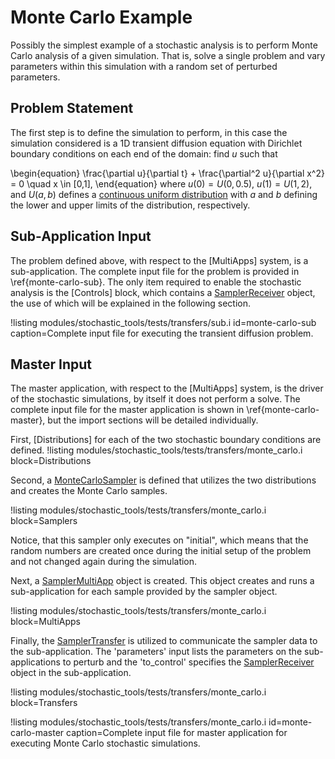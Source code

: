 # Monte Carlo Example

Possibly the simplest example of a stochastic analysis is to perform Monte Carlo analysis of a
given simulation. That is, solve a single problem and vary parameters within this simulation
with a random set of perturbed parameters.

## Problem Statement
The first step is to define the simulation to perform, in this case the simulation considered is
a 1D transient diffusion equation with Dirichlet boundary conditions on each end of the domain: find $u$ such that

\begin{equation}
\frac{\partial u}{\partial t} + \frac{\partial^2 u}{\partial x^2} = 0 \quad x \in [0,1],
\end{equation}
where $u(0) = U(0, 0.5)$, $u(1) = U(1,2)$, and $U(a,b)$ defines a [continuous uniform distribution](https://en.wikipedia.org/wiki/Uniform_distribution_%28continuous%29) with $a$ and $b$ defining the lower and upper limits of the distribution, respectively.

## Sub-Application Input
The problem defined above, with respect to the [MultiApps] system, is a sub-application. The
complete input file for the problem is provided in \ref{monte-carlo-sub}. The only item required
to enable the stochastic analysis is the [Controls] block, which contains a [SamplerReceiver](stochastic_tools/SamplerReceiver.md) object, the use of which will be explained
in the following section.

!listing modules/stochastic_tools/tests/transfers/sub.i id=monte-carlo-sub caption=Complete input file for executing the transient diffusion problem.

## Master Input
The master application, with respect to the [MultiApps] system, is the driver of the stochastic
simulations, by itself it does not perform a solve. The complete input file for the master
application is shown in \ref{monte-carlo-master}, but the import sections will be detailed
individually.

First, [Distributions] for each of the two stochastic boundary conditions are defined.
!listing modules/stochastic_tools/tests/transfers/monte_carlo.i block=Distributions

Second, a [MonteCarloSampler](stochastic_tools/MonteCarloSampler.md) is defined that utilizes the
two distributions and creates the Monte Carlo samples.

!listing modules/stochastic_tools/tests/transfers/monte_carlo.i block=Samplers

Notice, that this sampler only executes on "initial", which means that the random numbers are
created once during the initial setup of the problem and not changed again during the simulation.

Next, a [SamplerMultiApp](stochastic_tools/SamplerMultiApp.md) object is created. This object
creates and runs a sub-application for each sample provided by the sampler object.

!listing modules/stochastic_tools/tests/transfers/monte_carlo.i block=MultiApps

Finally, the [SamplerTransfer](stochastic_tools/SamplerTransfer.md) is utilized to communicate the
sampler data to the sub-application. The 'parameters' input lists the parameters on the
sub-applications to perturb and the 'to_control' specifies the [SamplerReceiver](stochastic_tools/SamplerReceiver.md) object in the sub-application.

!listing modules/stochastic_tools/tests/transfers/monte_carlo.i block=Transfers

!listing modules/stochastic_tools/tests/transfers/monte_carlo.i id=monte-carlo-master caption=Complete input file for master application for executing Monte Carlo stochastic simulations.
